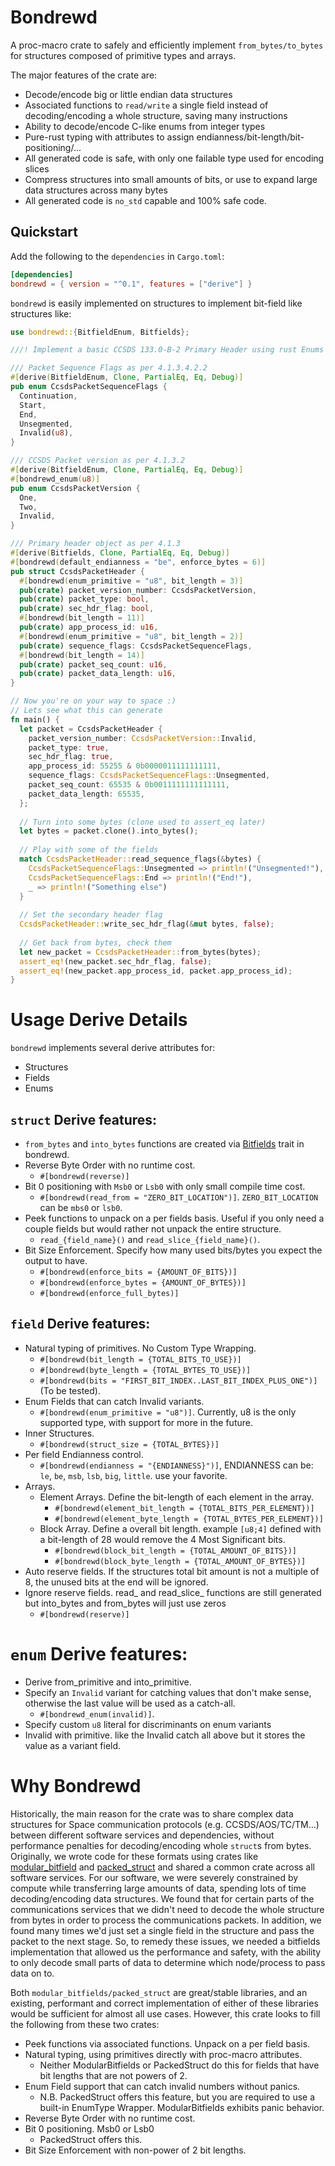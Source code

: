 # Bondrewd

A proc-macro crate to safely and efficiently implement `from_bytes/to_bytes` for structures composed of primitive types and arrays.

The major features of the crate are:

* Decode/encode big or little endian data structures
* Associated functions to `read/write` a single field instead of decoding/encoding a whole structure, saving many instructions
* Ability to decode/encode C-like enums from integer types
* Pure-rust typing with attributes to assign endianness/bit-length/bit-positioning/...
* All generated code is safe, with only one failable type used for encoding slices
* Compress structures into small amounts of bits, or use to expand large data structures across many bytes
* All generated code is `no_std` capable and 100% safe code.

## Quickstart

Add the following to the `dependencies` in `Cargo.toml`:

```toml
[dependencies]
bondrewd = { version = "^0.1", features = ["derive"] }
```

`bondrewd` is easily implemented on structures to implement bit-field like structures like:
```rust
use bondrewd::{BitfieldEnum, Bitfields};

///! Implement a basic CCSDS 133.0-B-2 Primary Header using rust Enums to specify fields

/// Packet Sequence Flags as per 4.1.3.4.2.2
#[derive(BitfieldEnum, Clone, PartialEq, Eq, Debug)]
pub enum CcsdsPacketSequenceFlags {
  Continuation,
  Start,
  End,
  Unsegmented,
  Invalid(u8),
}

/// CCSDS Packet version as per 4.1.3.2
#[derive(BitfieldEnum, Clone, PartialEq, Eq, Debug)]
#[bondrewd_enum(u8)]
pub enum CcsdsPacketVersion {
  One,
  Two,
  Invalid,
}

/// Primary header object as per 4.1.3
#[derive(Bitfields, Clone, PartialEq, Eq, Debug)]
#[bondrewd(default_endianness = "be", enforce_bytes = 6)]
pub struct CcsdsPacketHeader {
  #[bondrewd(enum_primitive = "u8", bit_length = 3)]
  pub(crate) packet_version_number: CcsdsPacketVersion,
  pub(crate) packet_type: bool,
  pub(crate) sec_hdr_flag: bool,
  #[bondrewd(bit_length = 11)]
  pub(crate) app_process_id: u16,
  #[bondrewd(enum_primitive = "u8", bit_length = 2)]
  pub(crate) sequence_flags: CcsdsPacketSequenceFlags,
  #[bondrewd(bit_length = 14)]
  pub(crate) packet_seq_count: u16,
  pub(crate) packet_data_length: u16,
}

// Now you're on your way to space :)
// Lets see what this can generate
fn main() {
  let packet = CcsdsPacketHeader {
    packet_version_number: CcsdsPacketVersion::Invalid,
    packet_type: true,
    sec_hdr_flag: true,
    app_process_id: 55255 & 0b0000011111111111,
    sequence_flags: CcsdsPacketSequenceFlags::Unsegmented,
    packet_seq_count: 65535 & 0b0011111111111111,
    packet_data_length: 65535,
  };
  
  // Turn into some bytes (clone used to assert_eq later)
  let bytes = packet.clone().into_bytes();
  
  // Play with some of the fields
  match CcsdsPacketHeader::read_sequence_flags(&bytes) {
    CcsdsPacketSequenceFlags::Unsegmented => println!("Unsegmented!"),
    CcsdsPacketSequenceFlags::End => println!("End!"),
    _ => println!("Something else")
  }
  
  // Set the secondary header flag
  CcsdsPacketHeader::write_sec_hdr_flag(&mut bytes, false);
  
  // Get back from bytes, check them
  let new_packet = CcsdsPacketHeader::from_bytes(bytes);
  assert_eq!(new_packet.sec_hdr_flag, false);
  assert_eq!(new_packet.app_process_id, packet.app_process_id);
}
```

# Usage Derive Details

`bondrewd` implements several derive attributes for:

* Structures
* Fields
* Enums

## `struct` Derive features:

* `from_bytes` and `into_bytes` functions are created via [Bitfields](https://docs.rs/bondrewd/0.1.3/bondrewd/trait.Bitfields.html) trait in bondrewd.
* Reverse Byte Order with no runtime cost.
  * `#[bondrewd(reverse)]`
* Bit 0 positioning with `Msb0` or `Lsb0` with only small compile time cost.
  * `#[bondrewd(read_from = "ZERO_BIT_LOCATION")]`. `ZERO_BIT_LOCATION` can be `mbs0` or `lsb0`.
* Peek functions to unpack on a per fields basis. Useful if you only need a couple fields but would rather not unpack the entire structure.
  * `read_{field_name}()` and `read_slice_{field_name}()`.
* Bit Size Enforcement. Specify how many used bits/bytes you expect the output to have.
  * `#[bondrewd(enforce_bits = {AMOUNT_OF_BITS})]`
  * `#[bondrewd(enforce_bytes = {AMOUNT_OF_BYTES})]`
  * `#[bondrewd(enforce_full_bytes)]`

## `field` Derive features:

* Natural typing of primitives. No Custom Type Wrapping.
  * `#[bondrewd(bit_length = {TOTAL_BITS_TO_USE})]`
  * `#[bondrewd(byte_length = {TOTAL_BYTES_TO_USE})]`
  * `#[bondrewd(bits = "FIRST_BIT_INDEX..LAST_BIT_INDEX_PLUS_ONE")]` (To be tested).
* Enum Fields that can catch Invalid variants.
  * `#[bondrewd(enum_primitive = "u8")]`. Currently, u8 is the only supported type, with support for more in the future.
* Inner Structures.
  * `#[bondrewd(struct_size = {TOTAL_BYTES})]`
* Per field Endianness control.
  * `#[bondrewd(endianness = "{ENDIANNESS}")]`, ENDIANNESS can be: `le`, `be`, `msb`, `lsb`, `big`, `little`. use your favorite.
* Arrays.
  * Element Arrays. Define the bit-length of each element in the array.
    * `#[bondrewd(element_bit_length = {TOTAL_BITS_PER_ELEMENT})]`
    * `#[bondrewd(element_byte_length = {TOTAL_BYTES_PER_ELEMENT})]`
  * Block Array. Define a overall bit length. example `[u8;4]` defined with a bit-length of 28 would remove the 4 Most Significant bits.
    * `#[bondrewd(block_bit_length = {TOTAL_AMOUNT_OF_BITS})]`
    * `#[bondrewd(block_byte_length = {TOTAL_AMOUNT_OF_BYTES})]`
* Auto reserve fields. If the structures total bit amount is not a multiple of 8, the unused bits at the end will be ignored.
* Ignore reserve fields. read_ and read_slice_ functions are still generated but into_bytes and from_bytes will just use zeros
  * `#[bondrewd(reserve)]`

# `enum` Derive features:

* Derive from_primitive and into_primitive.
* Specify an `Invalid` variant for catching values that don't make sense, otherwise the last value will be used as a catch-all.
  * `#[bondrewd_enum(invalid)]`.
* Specify custom `u8` literal for discriminants on enum variants 
* Invalid with primitive. like the Invalid catch all above but it stores the value as a variant field.

# Why Bondrewd

Historically, the main reason for the crate was to share complex data structures for Space communication protocols (e.g. CCSDS/AOS/TC/TM...) between different software services and dependencies, without performance penalties for decoding/encoding whole `struct`s from bytes.
Originally, we wrote code for these formats using crates like [modular_bitfield](https://docs.rs/modular-bitfield/latest/modular_bitfield/) and [packed_struct](https://docs.rs/packed_struct/latest/packed_struct/) and shared a common crate across all software services.
For our software, we were severely constrained by compute while transferring large amounts of data, spending lots of time decoding/encoding data structures.
We found that for certain parts of the communications services that we didn't need to decode the whole structure from bytes in order to process the communications packets.
In addition, we found many times we'd just set a single field in the structure and pass the packet to the next stage.
So, to remedy these issues, we needed a bitfields implementation that allowed us the performance and safety, with the ability to only decode small parts of data to determine which node/process to pass data on to.

Both `modular_bitfields/packed_struct` are great/stable libraries, and an existing, performant and correct implementation of either of these libraries would be sufficient for almost all use cases.
However, this crate looks to fill the following from these two crates:

* Peek functions via associated functions. Unpack on a per field basis.
* Natural typing, using primitives directly with proc-macro attributes.
  * Neither ModularBitfields or PackedStruct do this for fields that have bit lengths that are not powers of 2.
* Enum Field support that can catch invalid numbers without panics. 
  * N.B. PackedStruct offers this feature, but you are required to use a built-in EnumType Wrapper. ModularBitfields exhibits panic behavior.
* Reverse Byte Order with no runtime cost.
* Bit 0 positioning. Msb0 or Lsb0
  * PackedStruct offers this.
* Bit Size Enforcement with non-power of 2 bit lengths.

